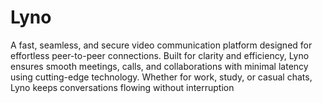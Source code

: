 # Lyno
A fast, seamless, and secure video communication platform designed for effortless peer-to-peer connections. Built for clarity and efficiency, Lyno ensures smooth meetings, calls, and collaborations with minimal latency using cutting-edge technology. Whether for work, study, or casual chats, Lyno keeps conversations flowing without interruption
